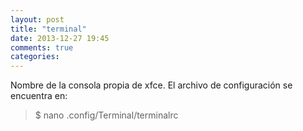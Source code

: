 ```yaml
---
layout: post
title: "terminal"
date: 2013-12-27 19:45
comments: true
categories: 
---
```

Nombre de la consola propia de xfce. El archivo de configuración se encuentra en:

>$ nano .config/Terminal/terminalrc

